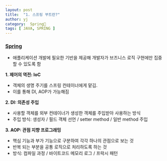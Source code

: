 ```yaml
---
layout: post
title:  "1. 스프링 부트란?"
author: yj
category:  Spring🌱
tags: [ JAVA, SPRING ]
---
```


### <a href="#">Spring</a>
- 애플리케이션 개발에 필요한 기반을 제공해 개발자가 브즈니스 로직 구현에만 집중할 수 있도록 함

**1. 제어의 역전: IoC**
- 객체의 생명 주기를 스프링 컨테이너에게 맡김.
- 이를 통해 DI, AOP가 가능해짐

**2. DI: 의존성 주입**
- 사용할 객체를 외부 컨테이너가 생성한 객체를 주입받아 사용하는 방식
- 주입 방식: 생성자 / 필드 객체 선언 / setter method / 일반 method 주입

**3. AOP: 관점 지향 프로그래밍**
- 핵심 기능과 부가 기능으로 구분하여 각각 하나의 관점으로 보는 것
- 반복 되는 부분을 공통 로직으로 처리하도록 하는 것
- 방식: 컴파일 과정 / 바이트코드 메모리 로그 / 프락시 패턴